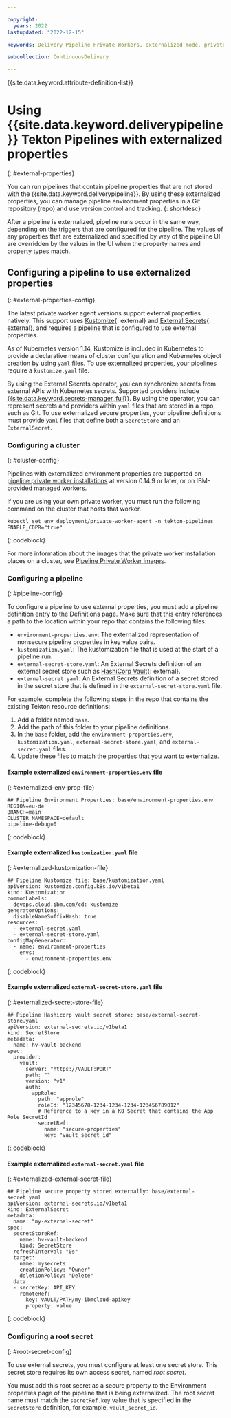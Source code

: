 ```yaml
---

copyright:
  years: 2022
lastupdated: "2022-12-15"

keywords: Delivery Pipeline Private Workers, externalized mode, private worker, kustomize, external secrets

subcollection: ContinuousDelivery

---
```


{{site.data.keyword.attribute-definition-list}}


# Using {{site.data.keyword.deliverypipeline}} Tekton Pipelines with externalized properties
{: #external-properties}

You can run pipelines that contain pipeline properties that are not stored with the {{site.data.keyword.deliverypipeline}}. By using these externalized properties, you can manage pipeline environment properties in a Git repository (repo) and use version control and tracking.
{: shortdesc}

After a pipeline is externalized, pipeline runs occur in the same way, depending on the triggers that are configured for the pipeline. The values of any properties that are externalized and specified by way of the pipeline UI are overridden by the values in the UI when the property names and property types match.

## Configuring a pipeline to use externalized properties
{: #external-properties-config}

The latest private worker agent versions support external properties natively. This support uses [Kustomize](https://kustomize.io/){: external} and [External Secrets](https://external-secrets.io/){: external}, and requires a pipeline that is configured to use external properties. 

As of Kubernetes version 1.14, Kustomize is included in Kubernetes to provide a declarative means of cluster configuration and Kubernetes object creation by using `yaml` files. To use externalized properties, your pipelines require a `kustomize.yaml` file.

By using the External Secrets operator, you can synchronize secrets from external APIs with Kubernetes secrets. Supported providers include [{{site.data.keyword.secrets-manager_full}}](/docs/secrets-manager?topic=secrets-manager-getting-started). By using the operator, you can represent secrets and providers within `yaml` files that are stored in a repo, such as Git. To use externalized secure properties, your pipeline definitions must provide `yaml` files that define both a `SecretStore` and an `ExternalSecret`. 

### Configuring a cluster
{: #cluster-config}

Pipelines with externalized environment properties are supported on [pipeline private worker installations](/docs/ContinuousDelivery?topic=ContinuousDelivery-install-private-workers&interface=ui) at version 0.14.9 or later, or on IBM-provided managed workers.

If you are using your own private worker, you must run the following command on the cluster that hosts that worker.

```text
kubectl set env deployment/private-worker-agent -n tekton-pipelines ENABLE_CDPR="true"
```
{: codeblock}

For more information about the images that the private worker installation places on a cluster, see [Pipeline Private Worker images](/docs/ContinuousDelivery?topic=ContinuousDelivery-private-workers&interface=ui#private-workers-images).

### Configuring a pipeline
{: #pipeline-config}

To configure a pipeline to use external properties, you must add a pipeline definition entry to the Definitions page. Make sure that this entry references a path to the location within your repo that contains the following files:

* `environment-properties.env`: The externalized representation of nonsecure pipeline properties in key value pairs.
* `kustomization.yaml`: The kustomization file that is used at the start of a pipeline run.
* `external-secret-store.yaml`: An External Secrets definition of an external secret store such as [HashiCorp Vault](https://external-secrets.io/v0.6.1/provider/hashicorp-vault/#hashicorp-vault){: external}.
* `external-secret.yaml`: An External Secrets definition of a secret stored in the secret store that is defined in the `external-secret-store.yaml` file.

For example, complete the following steps in the repo that contains the existing Tekton resource definitions:

1. Add a folder named `base`.
2. Add the path of this folder to your pipeline definitions.
3. In the `base` folder, add the `environment-properties.env`, `kustomization.yaml`, `external-secret-store.yaml`, and `external-secret.yaml` files.
4. Update these files to match the properties that you want to externalize.

#### Example externalized `environment-properties.env` file
{: #externalized-env-prop-file}

```text
## Pipeline Environment Properties: base/environment-properties.env
REGION=eu-de
BRANCH=main
CLUSTER_NAMESPACE=default
pipeline-debug=0
```
{: codeblock}

#### Example externalized `kustomization.yaml` file
{: #externalized-kustomization-file}

```text
## Pipeline Kustomize file: base/kustomization.yaml
apiVersion: kustomize.config.k8s.io/v1beta1
kind: Kustomization
commonLabels:
  devops.cloud.ibm.com/cd: kustomize
generatorOptions:
  disableNameSuffixHash: true
resources:
  - external-secret.yaml
  - external-secret-store.yaml
configMapGenerator:
  - name: environment-properties
    envs:
      - environment-properties.env
```
{: codeblock}

#### Example externalized `external-secret-store.yaml` file
{: #externalized-secret-store-file}

```text
## Pipeline Hashicorp vault secret store: base/external-secret-store.yaml
apiVersion: external-secrets.io/v1beta1
kind: SecretStore
metadata:
  name: hv-vault-backend
spec:
  provider:
    vault:
      server: "https://VAULT:PORT"
      path: ""
      version: "v1"
      auth:
        appRole:
          path: "approle"
          roleId: "12345678-1234-1234-1234-123456789012"
          # Reference to a key in a K8 Secret that contains the App Role SecretId
          secretRef:
            name: "secure-properties"
            key: "vault_secret_id"
```
{: codeblock}

#### Example externalized `external-secret.yaml` file
{: #externalized-external-secret-file}

```text
## Pipeline secure property stored externally: base/external-secret.yaml
apiVersion: external-secrets.io/v1beta1
kind: ExternalSecret
metadata:
  name: "my-external-secret"
spec:
  secretStoreRef:
    name: hv-vault-backend
    kind: SecretStore
  refreshInterval: "0s"
  target:
    name: mysecrets
    creationPolicy: "Owner"
    deletionPolicy: "Delete"
  data:
  - secretKey: API_KEY
    remoteRef:
      key: VAULT/PATH/my-ibmcloud-apikey
      property: value
```
{: codeblock}

### Configuring a root secret
{: #root-secret-config}

To use external secrets, you must configure at least one secret store. This secret store requires its own access secret, named *root secret*.

You must add this root secret as a secure property to the Environment properties page of the pipeline that is being externalized. The root secret name must match the `secretRef.key` value that is specified in the `SecretStore` definition, for example, `vault_secret_id`.
